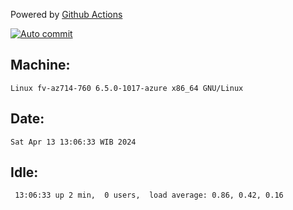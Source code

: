 Powered by [Github Actions](https://github.com/features/actions)

[![Auto commit](https://github.com/hiage/workstation/workflows/Auto%20commit/badge.svg)](https://github.com/hiage/workstation/actions?query=workflow%3A%22Auto+commit%22)

## Machine:
```
Linux fv-az714-760 6.5.0-1017-azure x86_64 GNU/Linux
```
## Date:
```
Sat Apr 13 13:06:33 WIB 2024
```
## Idle:
```
 13:06:33 up 2 min,  0 users,  load average: 0.86, 0.42, 0.16
```
